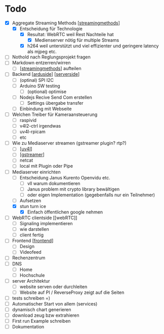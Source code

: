 # Todo

-   [x] Aggregate Streaming Methods [[streamingmethods]]
    -   [x] Entscheidung für Technologie
        -   [x] Resultat: WebRTC weil Rest Nachteile hat
            -   [x] Medienserver nötig für multiple Streams
        -   [x] h264 weil unterstützt und viel effizienter und geringere latency als mjpeg etc.
-   [ ] Nothold nach Reglungsprojekt fragen
-   [ ] Markdown entzerren/wirren
    -   [ ] [[streamingmethods]] aufteilen
-   [ ] Backend [[arduside]] [[serverside]]
    -   [ ] (optinal) SPI I2C
    -   [ ] Arduino SW testing
        -   [ ] (optional) optimise
    -   [ ] Nodejs Recive Send Com erstellen
        -   [ ] Settings übergabe transfer
    -   [ ] Einbindung mit Webseite
-   [ ] Welchen Treiber für Kameraansteuerung
    -   [ ] raspivid
    -   [ ] v4l2-ctrl irgendwas
    -   [ ] uv4l-rpicam 
    -   [ ] etc
-   [ ] Wie zu Mediaserver streamen (gstreamer plugin? rtp?)
    -   [ ] [[uv4l]]
    -   [ ] [[gstreamer]]
    -   [ ] netcat
    -   [ ] local mit Plugin oder Pipe
-   [ ] Mediaserver einrichten
    -   [ ] Entscheidung Janus Kurento Openvidu etc.
        -   [ ] vll warum dokumentieren
        -   [ ] Janus problem mit crypto library bewältigen
        -   [ ] oder eigen Implementation (gegebenfalls nur ein Teilnehmer)
    -   [ ] Aufsetzen
    -   [x] stun turn ice
        -   [x] Einfach öffentlichen google nehmen
-   [ ] WebRTC clientside  [[webRTC]]
    -   [ ] Signaling implementieren 
    -   [ ] wie darstellen
    -   [ ] client fertig
-   [ ] Frontend [[frontend]]
    -   [ ] Design
    -   [ ] Videofeed
-   [ ] Rechenzentrum
-   [ ] DNS
    -   [ ] Home
    -   [ ] Hochschule
-   [ ] server Architektur
    -   [ ] website serven oder durchleiten
    -   [ ] Website auf PI / ReverseProxy zeigt auf die Seiten
-   [ ] tests schreiben =)
-   [ ] Automatischer Start von allem (services)
-   [ ] dynamisch chart generieren
-   [ ] download zeug bzw extrahieren
-   [ ] First run Example schreiben
-   [ ] Dokumentation

[//begin]: # "Autogenerated link references for markdown compatibility"
[streamingmethods]: streamingmethods "Streaming Methods"
[arduside]: arduside "Arduside"
[serverside]: serverside "Serverside"
[uv4l]: uv4l "UV4L"
[gstreamer]: gstreamer "GStreamer"
[frontend]: frontend "Frontend thoughts"
[//end]: # "Autogenerated link references"
